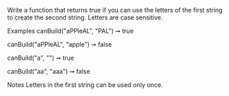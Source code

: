 Write a function that returns true if you can use the letters of the first string to create the second string. Letters are case sensitive.

Examples
canBuild("aPPleAL", "PAL") ➞ true

canBuild("aPPleAL", "apple") ➞ false

canBuild("a", "") ➞ true

canBuild("aa", "aaa") ➞ false

Notes
Letters in the first string can be used only once.